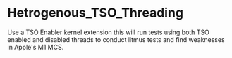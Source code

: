 # Hetrogenous_TSO_Threading
Use a TSO Enabler kernel extension this will run tests using both TSO enabled and disabled threads to conduct litmus tests and find weaknesses in Apple's M1 MCS.
